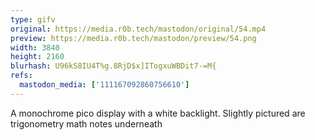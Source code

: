 ```yaml
---
type: gifv
original: https://media.r0b.tech/mastodon/original/54.mp4
preview: https://media.r0b.tech/mastodon/preview/54.png
width: 3840
height: 2160
blurhash: U96kS8IU4T%g.8RjD$x]ITogxuWBDit7-=M{
refs:
  mastodon_media: ['111167092860756610']
---
```


A monochrome pico display with a white backlight. Slightly pictured are trigonometry math notes underneath
